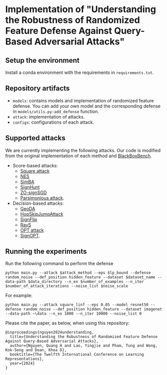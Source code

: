 # Implementation of "Understanding the Robustness of Randomized Feature Defense Against Query-Based Adversarial Attacks"
## Setup the environment
Install a conda environment with the requirements in ```requirements.txt```.
## Repository artifacts
- ```models```: contains models and implementation of randomized feature defense. You can add your own model and the corresponding defense in ```models/utils.py:add_defense``` function.
- ```attack```: implementation of attacks.
- ```configs```: configurations of each attack.

## Supported attacks
We are currently implementing the following attacks. Our code is modified from the original implementation of each method and [BlackBoxBench](https://github.com/SCLBD/BlackboxBench). 
- Score-based attacks:
  - [Square attack](https://link.springer.com/chapter/10.1007/978-3-030-58592-1_29)
  - [NES](https://proceedings.mlr.press/v80/ilyas18a.html)
  - [SimBA](https://proceedings.mlr.press/v97/guo19a.html)
  - [SignHunt](https://openreview.net/forum?id=SygW0TEFwH)
  - [ZO-signSGD](https://openreview.net/forum?id=BJe-DsC5Fm)
  - [Parsimonious attack](https://proceedings.mlr.press/v97/moon19a.html).
- Decision-based attacks:
  - [GeoDA](https://openaccess.thecvf.com/content_CVPR_2020/papers/Rahmati_GeoDA_A_Geometric_Framework_for_Black-Box_Adversarial_Attacks_CVPR_2020_paper.pdf)
  - [HopSkipJumpAttack](https://ieeexplore.ieee.org/abstract/document/9152788/)
  - [SignFlip](https://www.ecva.net/papers/eccv_2020/papers_ECCV/papers/123600273.pdf)
  - [RayS](https://dl.acm.org/doi/abs/10.1145/3394486.3403225)
  - [OPT attack](https://openreview.net/forum?id=rJlk6iRqKX)
  - [SignOPT](https://openreview.net/forum?id=SklTQCNtvS).
    
## Running the experiments
Run the following command to perform the defense

```python main.py --attack $attack_method --eps $lp_bound --defense random_noise --def_position hidden_feature --dataset $dataset_name --data-path $data_directory --n_ex $number_of_examples --n_iter $number_of_attack_iterations --noise_list $noise_scale```

For example:

```python main.py --attack square_linf --eps 0.05 --model resnet50 --defense random_noise --def_position hidden_feature --dataset imagenet --data-path ~\data --n_ex 1000 --n_iter 10000 --noise_list 0```

Please cite the paper, as below, when using this repository:
```
@inproceedings{nguyen2024understanding,
  title={Understanding the Robustness of Randomized Feature Defense Against Query-Based Adversarial Attacks},
  author={Nguyen, Quang H and Lao, Yingjie and Pham, Tung and Wong, Kok-Seng and Doan, Khoa D},
  booktitle={The Twelfth International Conference on Learning Representations},
  year={2024}
}
```
